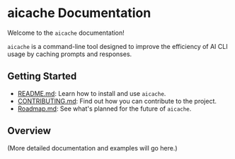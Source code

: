 # aicache Documentation

Welcome to the `aicache` documentation!

`aicache` is a command-line tool designed to improve the efficiency of AI CLI usage by caching prompts and responses.

## Getting Started

*   [README.md](README.md): Learn how to install and use `aicache`.
*   [CONTRIBUTING.md](CONTRIBUTING.md): Find out how you can contribute to the project.
*   [Roadmap.md](roadmap.md): See what's planned for the future of `aicache`.

## Overview

(More detailed documentation and examples will go here.)
